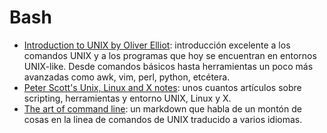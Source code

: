 # Bash

- [Introduction to UNIX by Oliver Elliot](http://oliverelliott.org/article/computing/tut_unix/): introducción excelente a los comandos UNIX y a los programas que hoy se encuentran en entornos UNIX-like. Desde comandos básicos hasta herramientas un poco más avanzadas como awk, vim, perl, python, etcétera.
- [Peter Scott's Unix, Linux and X notes](http://peterscott.eu/unix/): unos cuantos artículos sobre scripting, herramientas y entorno UNIX, Linux y X.
- [The art of command line](https://github.com/jlevy/the-art-of-command-line): un markdown que habla de un montón de cosas en la linea de comandos de UNIX traducido a varios idiomas.
